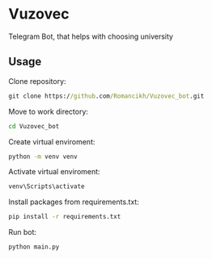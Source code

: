 # Vuzovec
Telegram Bot, that helps with choosing university

## Usage
Clone repository:
```cmd
git clone https://github.com/Romancikh/Vuzovec_bot.git
```

Move to work directory:
```cmd
cd Vuzovec_bot
```

Create virtual enviroment:
```cmd
python -m venv venv
```

Activate virtual enviroment:
```cmd
venv\Scripts\activate
```

Install packages from requirements.txt:
```cmd
pip install -r requirements.txt
```

Run bot:
```cmd
python main.py
```
